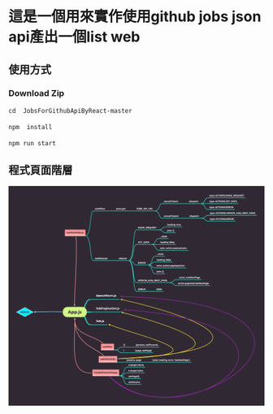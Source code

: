 # 這是一個用來實作使用github jobs json api產出一個list web

## 使用方式

### Download Zip

```
cd  JobsForGithubApiByReact-master

npm  install

npm run start
```

## 程式頁面階層

![web frame mindmap](https://github.com/Ponpon55837/JobsForGithubApiByReact/blob/master/App.js.png?raw=true)
